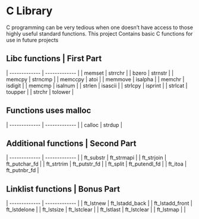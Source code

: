 # C Library
C programming can be very tedious when one doesn’t have access to those highly useful standard functions.
This project Contains basic C functions for use in future projects

## Libc functions  | First Part

| ------------- | ------------- |
| memset  | strrchr  |
| bzero  | strnstr  |
| memcpy  | strncmp  |
| memccpy  | atoi  |
| memmove  | isalpha  |
| memchr  | isdigit  |
| memcmp  | isalnum  |
| strlen  | isascii  |
| strlcpy  | isprint  |
| strlcat  | toupper  |
| strchr  | tolower  |

## Functions  uses malloc

| ------------- | ------------- |
| calloc  | strdup  |

## Additional functions | Second Part

| ------------- | ------------- |
| ft_substr  | ft_strmapi  |
| ft_strjoin  | ft_putchar_fd  |
| ft_strtrim  | ft_putstr_fd  |
| ft_split  | ft_putendl_fd  |
| ft_itoa  | ft_putnbr_fd  |

## Linklist functions | Bonus Part
| ------------- | ------------- |
| ft_lstnew  | ft_lstadd_back  |
| ft_lstadd_front  | ft_lstdelone  |
| ft_lstsize  | ft_lstclear  |
| ft_lstlast  | ft_lstclear  |
| ft_lstmap  |   |
